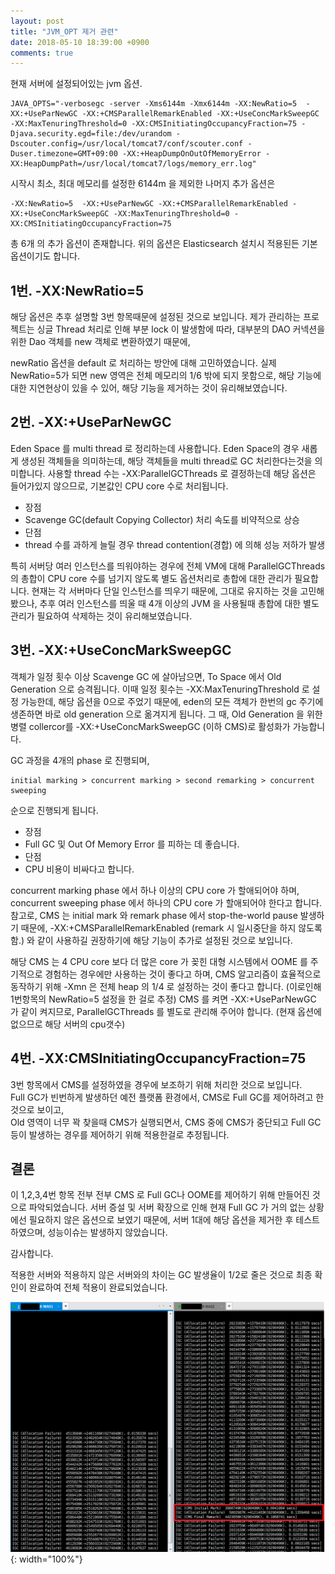 ```yaml
---
layout: post
title: "JVM_OPT 제거 관련"
date: 2018-05-10 18:39:00 +0900
comments: true
---
```



현재 서버에 설정되어있는 jvm 옵션.

```
JAVA_OPTS="-verbosegc -server -Xms6144m -Xmx6144m -XX:NewRatio=5  -XX:+UseParNewGC -XX:+CMSParallelRemarkEnabled -XX:+UseConcMarkSweepGC -XX:MaxTenuringThreshold=0 -XX:CMSInitiatingOccupancyFraction=75 -Djava.security.egd=file:/dev/urandom -Dscouter.config=/usr/local/tomcat7/conf/scouter.conf -Duser.timezone=GMT+09:00 -XX:+HeapDumpOnOutOfMemoryError -XX:HeapDumpPath=/usr/local/tomcat7/logs/memory_err.log"
```

시작시 최소, 최대 메모리를 설정한 6144m 을 제외한 나머지 추가 옵션은

```
-XX:NewRatio=5  -XX:+UseParNewGC -XX:+CMSParallelRemarkEnabled -XX:+UseConcMarkSweepGC -XX:MaxTenuringThreshold=0 -XX:CMSInitiatingOccupancyFraction=75
```

총 6개 의 추가 옵션이 존재합니다.
위의 옵션은 Elasticsearch 설치시 적용된든 기본옵션이기도 합니다.



1번. -XX:NewRatio=5
---
해당 옵션은 추후 설명할 3번 항목때문에 설정된 것으로 보입니다.
제가 관리하는 프로젝트는 싱글 Thread 처리로 인해 부분 lock 이 발생함에 따라,
대부분의 DAO 커넥션을 위한 Dao 객체를 new 객체로 변환하였기 때문에,

newRatio 옵션을 default 로 처리하는 방안에 대해 고민하였습니다.
실제 NewRatio=5가 되면 new 영역은 전체 메모리의 1/6 밖에 되지 못함으로, 해당 기능에 대한 지연현상이 있을 수 있어, 해당 기능을 제거하는 것이 유리해보였습니다.


2번. -XX:+UseParNewGC
---
Eden Space 를 multi thread 로 정리하는데 사용합니다.
Eden Space의 경우 새롭게 생성된 객체들을 의미하는데, 해당 객체들을 multi thread로 GC 처리한다는것을 의미합니다.
사용할 thread 수는 -XX:ParallelGCThreads 로 결정하는데 해당 옵션은 들어가있지 않으므로, 기본값인 CPU core 수로 처리됩니다.


- 장점
 - Scavenge GC(default Copying Collector) 처리 속도를 비약적으로 상승
- 단점
 - thread 수를 과하게 늘릴 경우 thread contention(경합) 에 의해 성능 저하가 발생

특히 서버당 여러 인스턴스를 띄워야하는 경우에 전체 VM에 대해 ParallelGCThreads 의 총합이 CPU core 수를 넘기지 않도록 별도 옵션처리로 총합에 대한 관리가 필요합니다.
현재는 각 서버마다 단일 인스턴스를 띄우기 때문에, 그대로 유지하는 것을 고민해봤으나, 추후 여러 인스턴스를 띄울 때 4개 이상의 JVM 을 사용될때 총합에 대한 별도 관리가 필요하여 삭제하는 것이 유리해보였습니다.


3번. -XX:+UseConcMarkSweepGC
---

객체가 일정 횟수 이상 Scavenge GC 에 살아남으면, To Space 에서 Old Generation 으로 승격됩니다.
이때 일정 횟수는 -XX:MaxTenuringThreshold 로 설정 가능한데, 해당 옵션을 0으로 주었기 때문에, eden의 모든 객체가 한번의 gc 주기에 생존하면 바로 old generation 으로 옮겨지게 됩니다.
그 때, Old Generation 을 위한 병렬 collercor를 -XX:+UseConcMarkSweepGC (이하 CMS)로 활성화가 가능합니다.

GC 과정을 4개의 phase 로 진행되며,
```
initial marking > concurrent marking > second remarking > concurrent sweeping
```
순으로 진행되게 됩니다.

- 장점
 - Full GC 및 Out Of Memory Error 를 피하는 데 좋습니다.
- 단점
 - CPU 비용이 비싸다고 합니다.

concurrent marking phase 에서 하나 이상의 CPU core 가 할애되어야 하며, concurrent sweeping phase 에서 하나의 CPU core 가 할애되어야 한다고 합니다.
참고로, CMS 는 initial mark 와 remark phase 에서 stop-the-world pause 발생하기 때문에, -XX:+CMSParallelRemarkEnabled (remark 시 일시중단을 하지 않도록 함.) 와 같이 사용하길 권장하기에 해당 기능이 추가로 설정된 것으로 보입니다.

해당 CMS 는 4 CPU core 보다 더 많은 core 가 꽂힌 대형 시스템에서 OOME 를 주기적으로 경험하는 경우에만 사용하는 것이 좋다고 하며,
CMS 알고리즘이 효율적으로 동작하기 위해 -Xmn 은 전체 heap 의 1/4 로 설정하는 것이 좋다고 합니다. (이로인해 1번항목의 NewRatio=5 설정을 한 걸로 추정)
CMS 를 켜면 -XX:+UseParNewGC 가 같이 켜지므로, ParallelGCThreads 를 별도로 관리해 주어야 합니다. (현재 옵션에 없으므로 해당 서버의 cpu갯수)


4번. -XX:CMSInitiatingOccupancyFraction=75
---

3번 항목에서 CMS를 설정하였을 경우에 보조하기 위해 처리한 것으로 보입니다.  
Full GC가 빈번하게 발생하던 예전 플랫폼 환경에서, CMS로 Full GC를 제어하려고 한 것으로 보이고,  
Old 영역이 너무 꽉 찾을때 CMS가 실행되면서, CMS 중에 CMS가 중단되고 Full GC등이 발생하는 경우를 제어하기 위해 적용한걸로 추정됩니다.





결론
---

이 1,2,3,4번 항목 전부 전부 CMS 로 Full GC나 OOME를 제어하기 위해 만들어진 것으로 파악되었습니다.
서버 증설 및 서버 확장으로 인해 현재 Full GC 가 거의 없는 상황에선 필요하지 않은 옵션으로 보였기 때문에, 서버 1대에 해당 옵션을 제거한 후 테스트 하였으며,
성능이슈는 발생하지 않았습니다.

감사합니다.

적용한 서버와 적용하지 않은 서버와의 차이는 GC 발생율이 1/2로 줄은 것으로 최종 확인이 완료하여 전체 적용이 완료되었습니다.

![이미지](/images/20180510jvmoption_01.png){: width="100%"}
